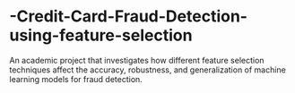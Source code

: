 # -Credit-Card-Fraud-Detection-using-feature-selection
An academic project that investigates how different feature selection techniques affect the accuracy, robustness, and generalization of machine learning models for fraud detection.
